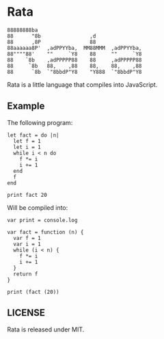 # Rata

    88888888ba
    88      "8b                ,d
    88      ,8P                88
    88aaaaaa8P'  ,adPPYYba,  MM88MMM  ,adPPYYba,
    88""""88'    ""     `Y8    88     ""     `Y8
    88    `8b    ,adPPPPP88    88     ,adPPPPP88
    88     `8b   88,    ,88    88,    88,    ,88
    88      `8b  `"8bbdP"Y8    "Y888  `"8bbdP"Y8

Rata is a little language that compiles into JavaScript.

## Example

The following program:

    let fact = do |n|
      let f = 1
      let i = 1
      while i < n do
        f *= i
        i += 1
      end
      f
    end

    print fact 20

Will be compiled into:

    var print = console.log

    var fact = function (n) {
      var f = 1
      var i = 1
      while (i < n) {
        f *= i
        i += 1
      }
      return f
    }

    print (fact (20))

## LICENSE

Rata is released under MIT.
